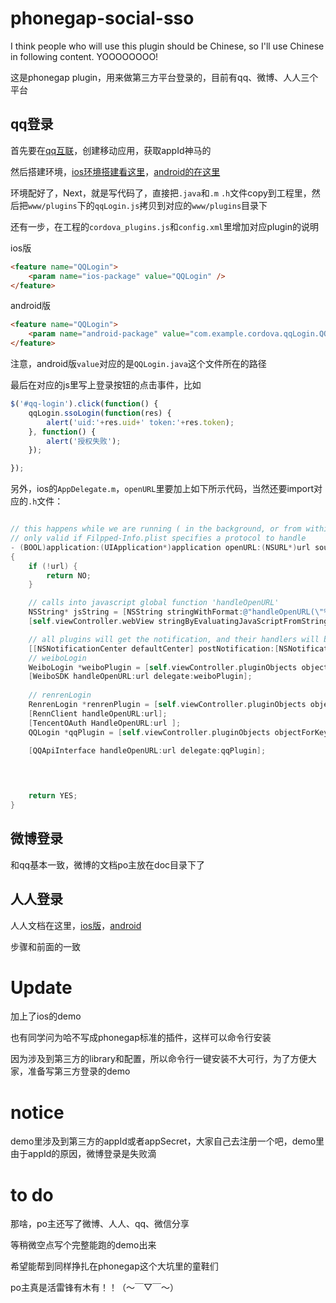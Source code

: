 # phonegap-social-sso

I think people who will use this plugin should be Chinese, so I'll use Chinese in following content. YOOOOOOOO!

这是phonegap plugin，用来做第三方平台登录的，目前有qq、微博、人人三个平台


## qq登录

首先要在[qq互联](http://connect.qq.com/)，创建移动应用，获取appId神马的

然后搭建环境，[ios环境搭建看这里](http://wiki.connect.qq.com/ios_sdk%E7%8E%AF%E5%A2%83%E6%90%AD%E5%BB%BA)，[android的在这里](http://wiki.connect.qq.com/%E5%88%9B%E5%BB%BA%E5%B9%B6%E9%85%8D%E7%BD%AE%E5%B7%A5%E7%A8%8B_android_sdk)

环境配好了，Next，就是写代码了，直接把`.java`和`.m` `.h`文件copy到工程里，然后把`www/plugins`下的`qqLogin.js`拷贝到对应的`www/plugins`目录下

还有一步，在工程的`cordova_plugins.js`和`config.xml`里增加对应plugin的说明

ios版
```html
<feature name="QQLogin">
    <param name="ios-package" value="QQLogin" />
</feature>

```


android版
```html
<feature name="QQLogin">
    <param name="android-package" value="com.example.cordova.qqLogin.QQLogin" />
</feature>
```


注意，android版`value`对应的是`QQLogin.java`这个文件所在的路径


最后在对应的js里写上登录按钮的点击事件，比如

```javascript
$('#qq-login').click(function() {
    qqLogin.ssoLogin(function(res) {
        alert('uid:'+res.uid+' token:'+res.token);
    }, function() {
        alert('授权失败');
    });

});
```

另外，ios的`AppDelegate.m`，`openURL`里要加上如下所示代码，当然还要import对应的`.h`文件：
```objective-c

// this happens while we are running ( in the background, or from within our own app )
// only valid if Filpped-Info.plist specifies a protocol to handle
- (BOOL)application:(UIApplication*)application openURL:(NSURL*)url sourceApplication:(NSString*)sourceApplication annotation:(id)annotation
{
    if (!url) {
        return NO;
    }

    // calls into javascript global function 'handleOpenURL'
    NSString* jsString = [NSString stringWithFormat:@"handleOpenURL(\"%@\");", url];
    [self.viewController.webView stringByEvaluatingJavaScriptFromString:jsString];

    // all plugins will get the notification, and their handlers will be called
    [[NSNotificationCenter defaultCenter] postNotification:[NSNotification notificationWithName:CDVPluginHandleOpenURLNotification object:url]];
    // weiboLogin
    WeiboLogin *weiboPlugin = [self.viewController.pluginObjects objectForKey:@"WeiboLogin"];
    [WeiboSDK handleOpenURL:url delegate:weiboPlugin];
    
    // renrenLogin
    RenrenLogin *renrenPlugin = [self.viewController.pluginObjects objectForKey:@"RenrenLogin"];
    [RennClient handleOpenURL:url];
    [TencentOAuth HandleOpenURL:url ];
    QQLogin *qqPlugin = [self.viewController.pluginObjects objectForKey:@"QQLogin"];

    [QQApiInterface handleOpenURL:url delegate:qqPlugin];
    


    
    return YES;
}
```




## 微博登录

和qq基本一致，微博的文档po主放在doc目录下了





## 人人登录

人人文档在这里，[ios版](http://wiki.dev.renren.com/wiki/V2/sdk/objectivec_sdk)，[android](http://wiki.dev.renren.com/wiki/V2/sdk/android_sdk)

步骤和前面的一致



# Update

加上了ios的demo

也有同学问为哈不写成phonegap标准的插件，这样可以命令行安装

因为涉及到第三方的library和配置，所以命令行一键安装不大可行，为了方便大家，准备写第三方登录的demo

# notice

demo里涉及到第三方的appId或者appSecret，大家自己去注册一个吧，demo里由于appId的原因，微博登录是失败滴


# to do

那啥，po主还写了微博、人人、qq、微信分享

等稍微空点写个完整能跑的demo出来

希望能帮到同样挣扎在phonegap这个大坑里的童鞋们

po主真是活雷锋有木有！！（～￣▽￣～）



